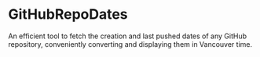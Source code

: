 # GitHubRepoDates
An efficient tool to fetch the creation and last pushed dates of any GitHub repository, conveniently converting and displaying them in Vancouver time.
